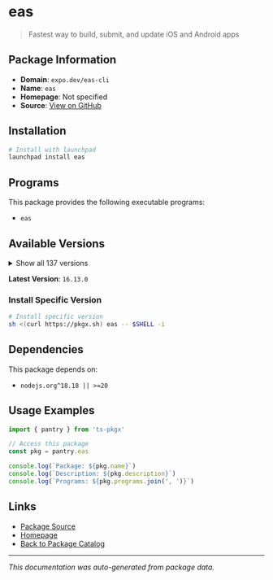 # eas

> Fastest way to build, submit, and update iOS and Android apps

## Package Information

- **Domain**: `expo.dev/eas-cli`
- **Name**: `eas`
- **Homepage**: Not specified
- **Source**: [View on GitHub](https://github.com/pkgxdev/pantry/tree/main/projects/expo.dev/eas-cli/package.yml)

## Installation

```bash
# Install with launchpad
launchpad install eas
```

## Programs

This package provides the following executable programs:

- `eas`

## Available Versions

<details>
<summary>Show all 137 versions</summary>

- `16.13.0`, `16.12.0`, `16.11.0`, `16.10.1`, `16.10.0`
- `16.9.0`, `16.8.0`, `16.7.2`, `16.7.1`, `16.7.0`
- `16.6.2`, `16.6.1`, `16.6.0`, `16.5.0`, `16.4.2`
- `16.4.1`, `16.4.0`, `16.3.3`, `16.3.2`, `16.3.1`
- `16.3.0`, `16.2.2`, `16.2.1`, `16.2.0`, `16.1.0`
- `16.0.1`, `16.0.0`, `15.0.15`, `15.0.14`, `15.0.13`
- `15.0.12`, `15.0.11`, `15.0.10`, `15.0.9`, `15.0.8`
- `15.0.7`, `15.0.6`, `15.0.5`, `15.0.4`, `15.0.3`
- `15.0.2`, `15.0.1`, `15.0.0`, `14.7.1`, `14.7.0`
- `14.6.0`, `14.5.0`, `14.4.1`, `14.4.0`, `14.3.1`
- `14.3.0`, `14.2.0`, `14.1.0`, `14.0.3`, `14.0.2`
- `14.0.1`, `14.0.0`, `13.4.2`, `13.4.1`, `13.4.0`
- `13.3.0`, `13.2.3`, `13.2.2`, `13.2.1`, `13.2.0`
- `13.1.1`, `13.1.0`, `13.0.1`, `13.0.0`, `12.6.2`
- `12.6.1`, `12.6.0`, `12.5.4`, `12.5.3`, `12.5.2`
- `12.5.1`, `12.5.0`, `12.4.1`, `12.4.0`, `12.3.0`
- `12.2.0`, `12.1.1`, `12.1.0`, `12.0.0`, `11.0.3`
- `11.0.2`, `11.0.1`, `11.0.0`, `10.2.4`, `10.2.3`
- `10.2.2`, `10.2.1`, `10.2.0`, `10.1.1`, `10.1.0`
- `10.0.3`, `10.0.2`, `10.0.1`, `10.0.0`, `9.2.0`
- `9.1.0`, `9.0.10`, `9.0.9`, `9.0.8`, `9.0.7`
- `9.0.6`, `9.0.5`, `9.0.4`, `9.0.3`, `9.0.2`
- `9.0.1`, `9.0.0`, `8.0.0`, `7.8.5`, `7.8.4`
- `7.8.3`, `7.8.2`, `7.8.1`, `7.8.0`, `7.7.0`
- `7.6.2`, `7.6.1`, `7.6.0`, `7.5.0`, `7.4.0`
- `7.3.0`, `7.2.0`, `7.1.3`, `7.1.2`, `7.1.1`
- `7.1.0`, `7.0.0`, `6.1.0`, `6.0.0`, `5.9.3`
- `5.9.2`, `5.9.1`

</details>

**Latest Version**: `16.13.0`

### Install Specific Version

```bash
# Install specific version
sh <(curl https://pkgx.sh) eas -- $SHELL -i
```

## Dependencies

This package depends on:

- `nodejs.org^18.18 || >=20`

## Usage Examples

```typescript
import { pantry } from 'ts-pkgx'

// Access this package
const pkg = pantry.eas

console.log(`Package: ${pkg.name}`)
console.log(`Description: ${pkg.description}`)
console.log(`Programs: ${pkg.programs.join(', ')}`)
```

## Links

- [Package Source](https://github.com/pkgxdev/pantry/tree/main/projects/expo.dev/eas-cli/package.yml)
- [Homepage](#)
- [Back to Package Catalog](../../../package-catalog.md)

---

*This documentation was auto-generated from package data.*
